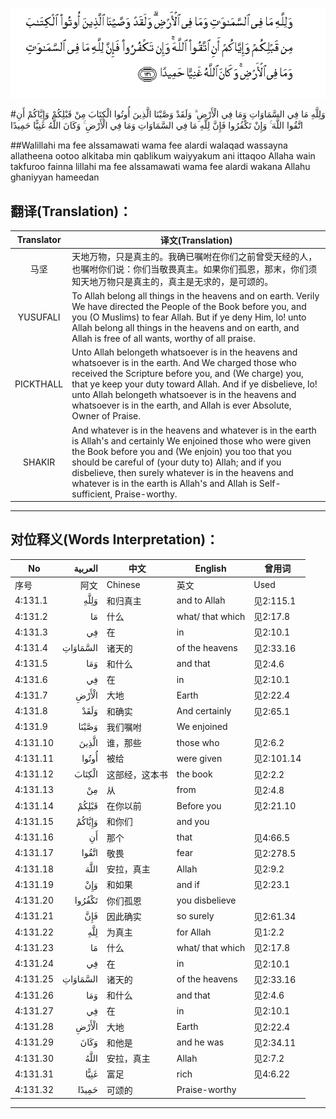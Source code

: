 ![004:131](images/004_131.gif)

#وَلِلَّهِ مَا فِي السَّمَاوَاتِ وَمَا فِي الْأَرْضِ ۗ وَلَقَدْ وَصَّيْنَا الَّذِينَ أُوتُوا الْكِتَابَ مِنْ قَبْلِكُمْ وَإِيَّاكُمْ أَنِ اتَّقُوا اللَّهَ ۚ وَإِنْ تَكْفُرُوا فَإِنَّ لِلَّهِ مَا فِي السَّمَاوَاتِ وَمَا فِي الْأَرْضِ ۚ وَكَانَ اللَّهُ غَنِيًّا حَمِيدًا 

##Walillahi ma fee alssamawati wama fee alardi walaqad wassayna allatheena ootoo alkitaba min qablikum waiyyakum ani ittaqoo Allaha wain takfuroo fainna lillahi ma fee alssamawati wama fee alardi wakana Allahu ghaniyyan hameedan 

## 翻译(Translation)：

| Translator | 译文(Translation)                                            |
| :--------: | ------------------------------------------------------------ |
|    马坚    | 天地万物，只是真主的。我确已嘱咐在你们之前曾受天经的人，也嘱咐你们说：你们当敬畏真主。如果你们孤恩，那末，你们须知天地万物只是真主的，真主是无求的，是可颂的。 |
|  YUSUFALI  | To Allah belong all things in the heavens and on earth. Verily We have directed the People of the Book before you, and you (O Muslims) to fear Allah. But if ye deny Him, lo! unto Allah belong all things in the heavens and on earth, and Allah is free of all wants, worthy of all praise. |
| PICKTHALL  | Unto Allah belongeth whatsoever is in the heavens and whatsoever is in the earth. And We charged those who received the Scripture before you, and (We charge) you, that ye keep your duty toward Allah. And if ye disbelieve, lo! unto Allah belongeth whatsoever is in the heavens and whatsoever is in the earth, and Allah is ever Absolute, Owner of Praise. |
|   SHAKIR   | And whatever is in the heavens and whatever is in the earth is Allah's and certainly We enjoined those who were given the Book before you and (We enjoin) you too that you should be careful of (your duty to) Allah; and if you disbelieve, then surely whatever is in the heavens and whatever is in the earth is Allah's and Allah is Self-sufficient, Praise-worthy. |

---

## 对位释义(Words Interpretation)：

| No   | العربية | 中文    | English | 曾用词 |
| ---- | ------: | ------- | ------- | ------ |
| 序号 |    阿文 | Chinese | 英文    | Used   |
| 4:131.1  | وَلِلَّهِ     | 和归真主       | and to Allah     | 见2:115.1  |
| 4:131.2  | مَا       | 什么           | what/ that which | 见2:17.8   |
| 4:131.3  | فِي       | 在             | in               | 见2:10.1   |
| 4:131.4  | السَّمَاوَاتِ | 诸天的         | of the heavens   | 见2:33.16  |
| 4:131.5  | وَمَا      | 和什么         | and that         | 见2:4.6    |
| 4:131.6  | فِي       | 在             | in               | 见2:10.1   |
| 4:131.7  | الْأَرْضِ    | 大地           | Earth            | 见2:22.4   |
| 4:131.8  | وَلَقَدْ     | 和确实         | And certainly    | 见2:65.1   |
| 4:131.9  | وَصَّيْنَا    | 我们嘱咐       | We enjoined      |            |
| 4:131.10 | الَّذِينَ    | 谁，那些       | those who        | 见2:6.2    |
| 4:131.11 | أُوتُوا    | 被给           | were given       | 见2:101.14 |
| 4:131.12 | الْكِتَابَ   | 这部经，这本书 | the book         | 见2:2.2    |
| 4:131.13 | مِنْ       | 从             | from             | 见2:4.8    |
| 4:131.14 | قَبْلِكُمْ    | 在你以前       | Before you       | 见2:21.10  |
| 4:131.15 | وَإِيَّاكُمْ   | 和你们         | and you          |            |
| 4:131.16 | أَنِ       | 那个           | that             | 见4:66.5   |
| 4:131.17 | اتَّقُوا    | 敬畏           | fear             | 见2:278.5  |
| 4:131.18 | اللَّهَ     | 安拉，真主     | Allah            | 见2:9.2 |
| 4:131.19 | وَإِنْ      | 和如果         | and if           | 见2:23.1 |
| 4:131.20 | تَكْفُرُوا   | 你们孤恩       | you disbelieve   |            |
| 4:131.21 | فَإِنَّ      | 因此确实       | so surely        | 见2:61.34  |
| 4:131.22 | لِلَّهِ      | 为真主         | for Allah        | 见1:2.2    |
| 4:131.23 | مَا       | 什么           | what/ that which | 见2:17.8   |
| 4:131.24 | فِي       | 在             | in               | 见2:10.1   |
| 4:131.25 | السَّمَاوَاتِ | 诸天的         | of the heavens   | 见2:33.16  |
| 4:131.26 | وَمَا      | 和什么         | and that         | 见2:4.6    |
| 4:131.27 | فِي       | 在             | in               | 见2:10.1   |
| 4:131.28 | الْأَرْضِ    | 大地           | Earth            | 见2:22.4   |
| 4:131.29 | وَكَانَ     | 和他是         | and he was       | 见2:34.11  |
| 4:131.30 | اللَّهُ     | 安拉，真主     | Allah            | 见2:7.2 |
| 4:131.31 | غَنِيًّا     | 富足           | rich             | 见4:6.22   |
| 4:131.32 | حَمِيدًا    | 可颂的         | Praise-worthy    |            |

---
